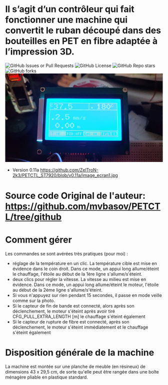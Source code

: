 # Il s’agit d’un contrôleur qui fait fonctionner une machine qui convertit le ruban découpé dans des bouteilles en PET en fibre adaptée à l’impression 3D.
![GitHub Issues or Pull Requests](https://img.shields.io/github/issues/ZelTroN-2k3/10kHz-to-225MHz-VFO-RF-Generator-with-Si5351---Version-2.1)
![GitHub License](https://img.shields.io/github/license/ZelTroN-2k3/10kHz-to-225MHz-VFO-RF-Generator-with-Si5351---Version-2.1)
![GitHub Repo stars](https://img.shields.io/github/stars/ZelTroN-2k3/10kHz-to-225MHz-VFO-RF-Generator-with-Si5351---Version-2.1?style=flat)
![GitHub forks](https://img.shields.io/github/forks/ZelTroN-2k3/10kHz-to-225MHz-VFO-RF-Generator-with-Si5351---Version-2.1?style=flat)
![GitHub Issues or Pull Requests](https://github.com/ZelTroN-2k3/PETCTL_ST7920/blob/v0.11a/image_ecran1.jpg)

- Version 0.11a
https://github.com/ZelTroN-2k3/PETCTL_ST7920/blob/v0.11a/image_ecran1.jpg
# Source code Original de l'auteur: https://github.com/mvbasov/PETCTL/tree/github
# Comment gérer
Les commandes se sont avérées très pratiques (pour moi) :
- réglage de la température en un clic. La température cible est mise en évidence dans le coin droit. Dans ce mode, un appui long allume/éteint le chauffage, l'étoile au début de la 1ère ligne s'allume/s'éteint.
- deux clics pour régler la vitesse. La vitesse au milieu est mise en évidence. Dans ce mode, un appui long allume/éteint le moteur, l'étoile au début de la 2ème ligne s'allume/s'éteint.
- Si vous n'appuyez sur rien pendant 15 secondes, il passe en mode veille comme sur la photo.
- Si le capteur de fin de bande est connecté, alors après son déclenchement, le moteur s'éteint après avoir tiré CFG_PULL_EXTRA_LENGTH [m] le chauffage s'éteint également
- Si le capteur de rupture de fibre est connecté, après son déclenchement, le moteur s'éteint immédiatement et le chauffage s'éteint également

# Disposition générale de la machine
La machine est montée sur une planche de meuble (en résineux) de dimensions 43 x 29,5 cm, de sorte qu'elle peut être rangée dans une boîte ménagère pliable en plastique standard.
